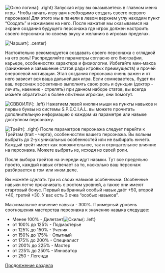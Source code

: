  ![Окно логина](https://snag.gy/5AQBIF.jpg){: .right} Запуская игру вы оказываетесь в главном меню игры. Чтобы начать игру вам необходимо создать своего первого персонажа! Для этого мы в панели в левом верхнем углу находим пункт “Создать” и нажимаем на него.
 После нажатия мы оказываемся на экране создания будущего персонажа где игрок должен настроить своего персонажа по своему вкусу и желанию в игровых пределах.
 
  ![Чаршит](https://snag.gy/CDxQlL.jpg){: .center}
  
Настоятельно рекомендуется создавать своего персонажа с оглядкой на его роль! Распределяйте параметры согласно его биографии, карьере, особенностях характера и физиологии. Избегайте мин-макса (занижение и завышение статов ради игровых преимуществ) и прочей внеролевой мотивации. Этап создания персонажа очень важен и от него зависит вся ваша дальнейшая игра. Если сомневаетесь, будет ли ваш персонаж эффективно выполнять свою роль и функции (доктор - лечить, наемник - стрелять) при данном наборе статов, вы всегда можете обратиться к более опытным игрокам, они помогут.

 ![СВВОИЛУ](https://snag.gy/76DByc.jpg){: .left} Нажатием левой кнопки мыши на пункты навыков и первые буквы из системы S.P.E.C.I.A.L. вы можете прочитать дополнительную информацию о каждом из параметре или навыке доступном персонажу.
 
 ![Трейт](https://snag.gy/6lEHYo.jpg){: .right} После параметров персонажа следует перейти к Трейтам (trait - черта), особенностям вашего персонажа. Вы вольны выбрать до 2-ух уникальных особенностей или не выбирать ничего. Каждый трейт имеет как положительное, так и отрицательное влияние на персонажа. Можете выбрать из, исходя из своей роли.

После выбора трейтов на очереди идут навыки. Тут все предельно просто, каждый навык отвечает за то, насколько ваш персонаж разбирается в том или ином деле.

Вы можете сделать три из своих навыков особенными. Особенные навыки легче прокачивать с ростом уровней, а также они имеют стартовый бонус. Первый выбранный особый навык даёт +50, второй +40, третий +30. У вас есть 3 очка “особых навыков”. 

Максимальное значение навыка - 300%. Примерный уровень соотношения мастерства персонажа к значению навыка следущее:
- Менее 100% - Дилетант![Скилы](https://snag.gy/aDFGz3.jpg){: .left}
- от 100% до 125% - Подмастерье
- от 125% до 150% - Ученик
- от 150% до 175% - Опытный
- от 175% до 200% - Специалист
- от 200% до 225% - Мастер
- от 225% до 250% - Инноватор
- от 250 - Легенда

[Продолжение раздела](/info/start/reg2)
